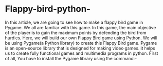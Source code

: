 # Flappy-bird-python-
In this article, we are going to see how to make a flappy bird game in Pygame.  We all are familiar with this game. In this game, the main objective of the player is to gain the maximum points by defending the bird from hurdles. Here, we will build our own Flappy Bird game using Python.  We will be using Pygame(a Python library) to create this Flappy Bird game. Pygame is an open-source library that is designed for making video games. it helps us to create fully functional games and multimedia programs in python.  First of all, You have to install the Pygame library using the command:-
